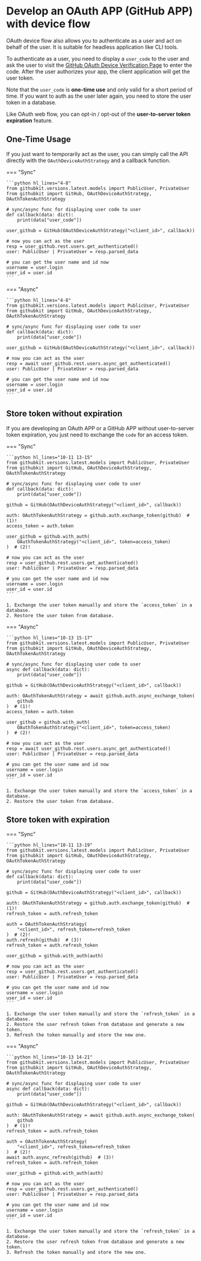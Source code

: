 # Develop an OAuth APP (GitHub APP) with device flow

OAuth device flow also allows you to authenticate as a user and act on behalf of the user. It is suitable for headless application like CLI tools.

To authenticate as a user, you need to display a `user_code` to the user and ask the user to visit the [GitHub OAuth Device Verification Page](https://github.com/login/device) to enter the code. After the user authorizes your app, the client application will get the user token.

Note that the `user_code` is **one-time use** and only valid for a short period of time. If you want to auth as the user later again, you need to store the user token in a database.

Like OAuth web flow, you can opt-in / opt-out of the **user-to-server token expiration** feature.

## One-Time Usage

If you just want to temporarily act as the user, you can simply call the API directly with the `OAuthDeviceAuthStrategy` and a callback function.

=== "Sync"

    ```python hl_lines="4-8"
    from githubkit.versions.latest.models import PublicUser, PrivateUser
    from githubkit import GitHub, OAuthDeviceAuthStrategy, OAuthTokenAuthStrategy

    # sync/async func for displaying user code to user
    def callback(data: dict):
        print(data["user_code"])

    user_github = GitHub(OAuthDeviceAuthStrategy("<client_id>", callback))

    # now you can act as the user
    resp = user_github.rest.users.get_authenticated()
    user: PublicUser | PrivateUser = resp.parsed_data

    # you can get the user name and id now
    username = user.login
    user_id = user.id
    ```

=== "Async"

    ```python hl_lines="4-8"
    from githubkit.versions.latest.models import PublicUser, PrivateUser
    from githubkit import GitHub, OAuthDeviceAuthStrategy, OAuthTokenAuthStrategy

    # sync/async func for displaying user code to user
    def callback(data: dict):
        print(data["user_code"])

    user_github = GitHub(OAuthDeviceAuthStrategy("<client_id>", callback))

    # now you can act as the user
    resp = await user_github.rest.users.async_get_authenticated()
    user: PublicUser | PrivateUser = resp.parsed_data

    # you can get the user name and id now
    username = user.login
    user_id = user.id
    ```

## Store token without expiration

If you are developing an OAuth APP or a GitHub APP without user-to-server token expiration, you just need to exchange the `code` for an access token.

=== "Sync"

    ```python hl_lines="10-11 13-15"
    from githubkit.versions.latest.models import PublicUser, PrivateUser
    from githubkit import GitHub, OAuthDeviceAuthStrategy, OAuthTokenAuthStrategy

    # sync/async func for displaying user code to user
    def callback(data: dict):
        print(data["user_code"])

    github = GitHub(OAuthDeviceAuthStrategy("<client_id>", callback))

    auth: OAuthTokenAuthStrategy = github.auth.exchange_token(github)  # (1)!
    access_token = auth.token

    user_github = github.with_auth(
        OAuthTokenAuthStrategy("<client_id>", token=access_token)
    )  # (2)!

    # now you can act as the user
    resp = user_github.rest.users.get_authenticated()
    user: PublicUser | PrivateUser = resp.parsed_data

    # you can get the user name and id now
    username = user.login
    user_id = user.id
    ```

    1. Exchange the user token manually and store the `access_token` in a database.
    2. Restore the user token from database.

=== "Async"

    ```python hl_lines="10-13 15-17"
    from githubkit.versions.latest.models import PublicUser, PrivateUser
    from githubkit import GitHub, OAuthDeviceAuthStrategy, OAuthTokenAuthStrategy

    # sync/async func for displaying user code to user
    async def callback(data: dict):
        print(data["user_code"])

    github = GitHub(OAuthDeviceAuthStrategy("<client_id>", callback))

    auth: OAuthTokenAuthStrategy = await github.auth.async_exchange_token(
        github
    )  # (1)!
    access_token = auth.token

    user_github = github.with_auth(
        OAuthTokenAuthStrategy("<client_id>", token=access_token)
    )  # (2)!

    # now you can act as the user
    resp = await user_github.rest.users.async_get_authenticated()
    user: PublicUser | PrivateUser = resp.parsed_data

    # you can get the user name and id now
    username = user.login
    user_id = user.id
    ```

    1. Exchange the user token manually and store the `access_token` in a database.
    2. Restore the user token from database.

## Store token with expiration

=== "Sync"

    ```python hl_lines="10-11 13-19"
    from githubkit.versions.latest.models import PublicUser, PrivateUser
    from githubkit import GitHub, OAuthDeviceAuthStrategy, OAuthTokenAuthStrategy

    # sync/async func for displaying user code to user
    def callback(data: dict):
        print(data["user_code"])

    github = GitHub(OAuthDeviceAuthStrategy("<client_id>", callback))

    auth: OAuthTokenAuthStrategy = github.auth.exchange_token(github)  # (1)!
    refresh_token = auth.refresh_token

    auth = OAuthTokenAuthStrategy(
        "<client_id>", refresh_token=refresh_token
    )  # (2)!
    auth.refresh(github)  # (3)!
    refresh_token = auth.refresh_token

    user_github = github.with_auth(auth)

    # now you can act as the user
    resp = user_github.rest.users.get_authenticated()
    user: PublicUser | PrivateUser = resp.parsed_data

    # you can get the user name and id now
    username = user.login
    user_id = user.id
    ```

    1. Exchange the user token manually and store the `refresh_token` in a database.
    2. Restore the user refresh token from database and generate a new token.
    3. Refresh the token manually and store the new one.

=== "Async"

    ```python hl_lines="10-13 14-21"
    from githubkit.versions.latest.models import PublicUser, PrivateUser
    from githubkit import GitHub, OAuthDeviceAuthStrategy, OAuthTokenAuthStrategy

    # sync/async func for displaying user code to user
    async def callback(data: dict):
        print(data["user_code"])

    github = GitHub(OAuthDeviceAuthStrategy("<client_id>", callback))

    auth: OAuthTokenAuthStrategy = await github.auth.async_exchange_token(
        github
    )  # (1)!
    refresh_token = auth.refresh_token

    auth = OAuthTokenAuthStrategy(
        "<client_id>", refresh_token=refresh_token
    )  # (2)!
    await auth.async_refresh(github)  # (3)!
    refresh_token = auth.refresh_token

    user_github = github.with_auth(auth)

    # now you can act as the user
    resp = user_github.rest.users.get_authenticated()
    user: PublicUser | PrivateUser = resp.parsed_data

    # you can get the user name and id now
    username = user.login
    user_id = user.id
    ```

    1. Exchange the user token manually and store the `refresh_token` in a database.
    2. Restore the user refresh token from database and generate a new token.
    3. Refresh the token manually and store the new one.
